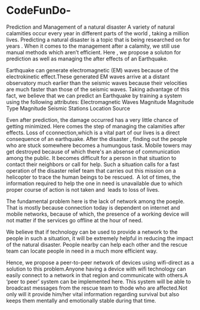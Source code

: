 # CodeFunDo-
Prediction and Management of a natural disaster
A variety of natural calamities occur every year in different parts of the world , taking a million lives. Predicting a natural disaster is a topic that is being researched on for years . When it comes to the management after a calamity, we still use manual methods which aren’t  efficient. Here , we propose a soluton for prediction as well as managing the after effects of an Earthquake.

Earthquake can generate electromagnetic (EM) waves because of the electrokinetic effect.These generated EM waves arrive at a distant observatory much earlier than the seismic waves because their velocities are much faster than those of the seismic waves. Taking advantage of this fact, we believe that we can predict an Earthquake by training a system using the following attributes:
Electromagnetic Waves
Magnitude
Magnitude Type
Magnitude Seismic Stations
Location Source

Even after prediction, the damage occurred has a very little chance of getting minimized. Here comes the step of managing the calamities after effects. Loss of cconnection,which is a vital part of our lives is a direct consequence of an earthquake. After the disaster , finding out the people who are stuck somewhere becomes a humungous task. Mobile towers may get destroyed because of which there's an absense of communication among the public. It becomes difficult for a person in that situation to contact their neighbors or call for help. Such a situation calls for a fast operation of the disaster relief team that carries out this mission on a helicopter to trace the human beings to be rescued.  A lot of times, the information required to help the one in need is unavailable due to which proper course of action is not taken and  leads to loss of lives.

The fundamental problem here is the lack of network among the poeple. That is mostly because connection today is dependent on internet and mobile networks, because of which, the presence of a working device will not matter if the services go offline at the hour of need.

We believe that if technology can be used to provide a network to the people in such a situation, it will be extremely helpful in reducing the impact of the natural disaster. People nearby can help each other and the rescue team can locate people in need in a much more efficient way.

Hence, we propose a peer-to-peer network of devices using wifi-direct as a solution to this problem.Anyone having a device with wifi technology can easily connect to a network in that region and communicate with others.A ‘peer to peer’ system can be implemented here. This system will be able to broadcast messages from the rescue team to thode who are affected.Not only will it provide him/her vital information regarding survival but also keeps them mentally and emotionally stable during that time.
